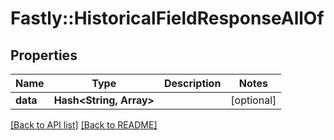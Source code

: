 # Fastly::HistoricalFieldResponseAllOf

## Properties

| Name | Type | Description | Notes |
| ---- | ---- | ----------- | ----- |
| **data** | **Hash&lt;String, Array&gt;** |  | [optional] |

[[Back to API list]](../../README.md#endpoints) [[Back to README]](../../README.md)

